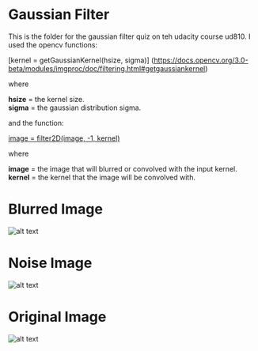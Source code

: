 # Gaussian Filter

This is the folder for the gaussian filter quiz on teh udacity course ud810. I used the opencv functions:  

[kernel = getGaussianKernel(hsize, sigma)] (https://docs.opencv.org/3.0-beta/modules/imgproc/doc/filtering.html#getgaussiankernel)  

where  

**hsize** = the kernel size.  
**sigma** = the gaussian distribution sigma.  

and the function:  

[image = filter2D(image, -1, kernel)](https://docs.opencv.org/2.4/modules/imgproc/doc/filtering.html#filter2d)

where   

**image** = the image that will blurred or convolved with the input kernel.  
**kernel** = the kernel that the image will be convolved with.  

# Blurred Image
![alt text](https://raw.github.com/ataffe/computer_vision/master/Gaussian_Filter/PeoriaCityHall_blur.jpg)

# Noise Image
![alt text](https://raw.github.com/ataffe/computer_vision/master/Gaussian_Filter/PeoriaCityHall_noisy.jpg)

# Original Image
![alt text](https://raw.github.com/ataffe/computer_vision/master/Gaussian_Filter/PeoriaCityHall.JPG)


